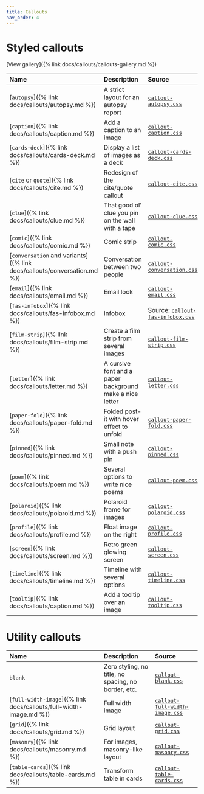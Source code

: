 ```yaml
---
title: Callouts
nav_order: 4
---
```


# Styled callouts

[View gallery]({% link docs/callouts/callouts-gallery.md %})

| Name | Description | Source |
|:-----|:------------|:-------|
| [`autopsy`]({% link docs/callouts/autopsy.md %}) | A strict layout for an autopsy report | [`callout-autopsy.css`](https://github.com/ElsaTam/obsidian-fancy-a-story/blob/main/snippets/editor/callouts/callout-autopsy.css) |
| [`caption`]({% link docs/callouts/caption.md %}) | Add a caption to an image | [`callout-caption.css`](https://github.com/ElsaTam/obsidian-fancy-a-story/blob/main/snippets/editor/callouts/callout-caption.css) |
| [`cards-deck`]({% link docs/callouts/cards-deck.md %}) | Display a list of images as a deck | [`callout-cards-deck.css`](https://github.com/ElsaTam/obsidian-fancy-a-story/blob/main/snippets/editor/callouts/callout-cards-deck.css) |
| [`cite` or `quote`]({% link docs/callouts/cite.md %}) | Redesign of the cite/quote callout | [`callout-cite.css`](https://github.com/ElsaTam/obsidian-fancy-a-story/blob/main/snippets/editor/callouts/callout-cite.css) |
| [`clue`]({% link docs/callouts/clue.md %}) | That good ol' clue you pin on the wall with a tape | [`callout-clue.css`](https://github.com/ElsaTam/obsidian-fancy-a-story/blob/main/snippets/editor/callouts/callout-clue.css) |
| [`comic`]({% link docs/callouts/comic.md %}) | Comic strip | [`callout-comic.css`](https://github.com/ElsaTam/obsidian-fancy-a-story/blob/main/snippets/editor/callouts/callout-comic.css) |
| [`conversation` and variants]({% link docs/callouts/conversation.md %}) | Conversation between two people | [`callout-conversation.css`](https://github.com/ElsaTam/obsidian-fancy-a-story/blob/main/snippets/editor/callouts/callout-conversation.css) |
| [`email`]({% link docs/callouts/email.md %}) | Email look | [`callout-email.css`](https://github.com/ElsaTam/obsidian-fancy-a-story/blob/main/snippets/editor/callouts/callout-email.css) |
| [`fas-infobox`]({% link docs/callouts/fas-infobox.md %}) | Infobox | Source: [`callout-fas-infobox.css`](https://github.com/ElsaTam/obsidian-fancy-a-story/blob/main/snippets/editor/callouts/callout-fas-infobox.css) |
| [`film-strip`]({% link docs/callouts/film-strip.md %}) | Create a film strip from several images | [`callout-film-strip.css`](https://github.com/ElsaTam/obsidian-fancy-a-story/blob/main/snippets/editor/callouts/callout-film-strip.css) |
| [`letter`]({% link docs/callouts/letter.md %}) | A cursive font and a paper background make a nice letter | [`callout-letter.css`](https://github.com/ElsaTam/obsidian-fancy-a-story/blob/main/snippets/editor/callouts/callout-letter.css) |
| [`paper-fold`]({% link docs/callouts/paper-fold.md %}) | Folded post-it with hover effect to unfold | [`callout-paper-fold.css`](https://github.com/ElsaTam/obsidian-fancy-a-story/blob/main/snippets/editor/callouts/callout-paper-fold.css) |
| [`pinned`]({% link docs/callouts/pinned.md %}) | Small note with a push pin | [`callout-pinned.css`](https://github.com/ElsaTam/obsidian-fancy-a-story/blob/main/snippets/editor/callouts/callout-pinned.css) |
| [`poem`]({% link docs/callouts/poem.md %}) | Several options to write nice poems | [`callout-poem.css`](https://github.com/ElsaTam/obsidian-fancy-a-story/blob/main/snippets/editor/callouts/callout-poem.css) |
| [`polaroid`]({% link docs/callouts/polaroid.md %}) | Polaroid frame for images | [`callout-polaroid.css`](https://github.com/ElsaTam/obsidian-fancy-a-story/blob/main/snippets/editor/callouts/callout-polaroid.css) |
| [`profile`]({% link docs/callouts/profile.md %}) | Float image on the right | [`callout-profile.css`](https://github.com/ElsaTam/obsidian-fancy-a-story/blob/main/snippets/editor/callouts/callout-profile.css) |
| [`screen`]({% link docs/callouts/screen.md %}) | Retro green glowing screen | [`callout-screen.css`](https://github.com/ElsaTam/obsidian-fancy-a-story/blob/main/snippets/editor/callouts/callout-screen.css) |
| [`timeline`]({% link docs/callouts/timeline.md %}) | Timeline with several options | [`callout-timeline.css`](https://github.com/ElsaTam/obsidian-fancy-a-story/blob/main/snippets/editor/callouts/callout-timeline.css) |
| [`tooltip`]({% link docs/callouts/caption.md %}) | Add a tooltip over an image | [`callout-tooltip.css`](https://github.com/ElsaTam/obsidian-fancy-a-story/blob/main/snippets/editor/callouts/callout-tooltip.css) |


# Utility callouts

| Name | Description | Source |
|:-----|:------------|:-------|
| `blank` | Zero styling, no title, no spacing, no border, etc. | [`callout-blank.css`](https://github.com/ElsaTam/obsidian-fancy-a-story/blob/main/snippets/editor/callouts/callout-blank.css) |
| [`full-width-image`]({% link docs/callouts/full-width-image.md %}) | Full width image | [`callout-full-width-image.css`](https://github.com/ElsaTam/obsidian-fancy-a-story/blob/main/snippets/editor/callouts/callout-full-width-image.css) |
| [`grid`]({% link docs/callouts/grid.md %}) | Grid layout | [`callout-grid.css`](https://github.com/ElsaTam/obsidian-fancy-a-story/blob/main/snippets/editor/callouts/callout-grid.css) |
| [`masonry`]({% link docs/callouts/masonry.md %}) | For images, masonry-like layout | [`callout-masonry.css`](https://github.com/ElsaTam/obsidian-fancy-a-story/blob/main/snippets/editor/callouts/callout-masonry.css) |
| [`table-cards`]({% link docs/callouts/table-cards.md %}) | Transform table in cards | [`callout-table-cards.css`](https://github.com/ElsaTam/obsidian-fancy-a-story/blob/main/snippets/editor/callouts/callout-table-cards.css) |

